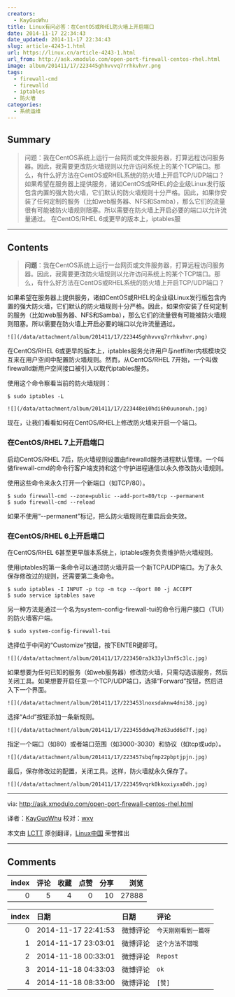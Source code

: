 ```yaml
---
creators:
  - KayGuoWhu
title: Linux有问必答：在CentOS或RHEL防火墙上开启端口
date: 2014-11-17 22:34:43
date_updated: 2014-11-17 22:34:43
slug: article-4243-1.html
url: https://linux.cn/article-4243-1.html
url_from: http://ask.xmodulo.com/open-port-firewall-centos-rhel.html
image: album/201411/17/223445ghhvvvq7rrhkvhvr.png
tags:
  - firewall-cmd
  - firewalld
  - iptables
  - 防火墙
categories:
  - 系统运维
---
```


## Summary

> 问题：我在CentOS系统上运行一台网页或文件服务器，打算远程访问服务器。因此，我需要更改防火墙规则以允许访问系统上的某个TCP端口。那么，有什么好方法在CentOS或RHEL系统的防火墙上开启TCP/UDP端口？  如果希望在服务器上提供服务，诸如CentOS或RHEL的企业级Linux发行版包含内置的强大防火墙，它们默认的防火墙规则十分严格。因此，如果你安装了任何定制的服务（比如web服务器、NFS和Samba），那么它们的流量很有可能被防火墙规则阻塞。所以需要在防火墙上开启必要的端口以允许流量通过。  在CentOS/RHEL 6或更早的版本上，iptables服

***

<!-- more -->

## Contents

> 
> **问题**：我在CentOS系统上运行一台网页或文件服务器，打算远程访问服务器。因此，我需要更改防火墙规则以允许访问系统上的某个TCP端口。那么，有什么好方法在CentOS或RHEL系统的防火墙上开启TCP/UDP端口？
> 
> 
> 

如果希望在服务器上提供服务，诸如CentOS或RHEL的企业级Linux发行版包含内置的强大防火墙，它们默认的防火墙规则十分严格。因此，如果你安装了任何定制的服务（比如web服务器、NFS和Samba），那么它们的流量很有可能被防火墙规则阻塞。所以需要在防火墙上开启必要的端口以允许流量通过。

`![](/data/attachment/album/201411/17/223445ghhvvvq7rrhkvhvr.png)`

在CentOS/RHEL 6或更早的版本上，iptables服务允许用户与netfilter内核模块交互来在用户空间中配置防火墙规则。然而，从CentOS/RHEL 7开始，一个叫做firewalld新用户空间接口被引入以取代iptables服务。

使用这个命令察看当前的防火墙规则：

```shell
$ sudo iptables -L 
```

`![](/data/attachment/album/201411/17/223448ei0hdi6h0uunonuh.jpg)`

现在，让我们看看如何在CentOS/RHEL上修改防火墙来开启一个端口。

### 在CentOS/RHEL 7上开启端口

启动CentOS/RHEL 7后，防火墙规则设置由firewalld服务进程默认管理。一个叫做firewall-cmd的命令行客户端支持和这个守护进程通信以永久修改防火墙规则。

使用这些命令来永久打开一个新端口（如TCP/80）。

```shell
$ sudo firewall-cmd --zone=public --add-port=80/tcp --permanent
$ sudo firewall-cmd --reload 
```

如果不使用“--permanent”标记，把么防火墙规则在重启后会失效。

### 在CentOS/RHEL 6上开启端口

在CentOS/RHEL 6甚至更早版本系统上，iptables服务负责维护防火墙规则。

使用iptables的第一条命令可以通过防火墙开启一个新TCP/UDP端口。为了永久保存修改过的规则，还需要第二条命令。

```shell
$ sudo iptables -I INPUT -p tcp -m tcp --dport 80 -j ACCEPT
$ sudo service iptables save 
```

另一种方法是通过一个名为system-config-firewall-tui的命令行用户接口（TUI）的防火墙客户端。

```shell
$ sudo system-config-firewall-tui
```

选择位于中间的“Customize”按钮，按下ENTER键即可。

`![](/data/attachment/album/201411/17/223450ra3k33yl3nf5c3lc.jpg)`

如果想要为任何已知的服务（如web服务器）修改防火墙，只需勾选该服务，然后关闭工具。如果想要开启任意一个TCP/UDP端口，选择“Forward”按钮，然后进入下一个界面。

`![](/data/attachment/album/201411/17/223453lnoxsdaknw4dni38.jpg)`

选择“Add”按钮添加一条新规则。

`![](/data/attachment/album/201411/17/223455ddwq7hz63udd6d7f.jpg)`

指定一个端口（如80）或者端口范围（如3000-3030）和协议（如tcp或udp）。

`![](/data/attachment/album/201411/17/223457sbqfmp22pbptjpjn.jpg)`

最后，保存修改过的配置，关闭工具。这样，防火墙就永久保存了。

`![](/data/attachment/album/201411/17/223459vqrk0kkoxiyxa0dh.jpg)`

---

via: <http://ask.xmodulo.com/open-port-firewall-centos-rhel.html>

译者：[KayGuoWhu](https://github.com/KayGuoWhu) 校对：[wxy](https://github.com/wxy)

本文由 [LCTT](https://github.com/LCTT/TranslateProject) 原创翻译，[Linux中国](https://linux.cn/) 荣誉推出

***

## Comments


|   index |   评论 |   收藏 |   点赞 |   分享 |   浏览 |
|--------:|-------:|-------:|-------:|-------:|-------:|
|       0 |      5 |      4 |      0 |     10 |  27888 |

|   index | 日期                | 日期     | 评论                 |
|--------:|:--------------------|:---------|:---------------------|
|       0 | 2014-11-17 22:41:53 | 微博评论 | `今天刚刚看到一篇呀` |
|       1 | 2014-11-17 23:03:01 | 微博评论 | `这个方法不错哦`     |
|       2 | 2014-11-18 00:33:01 | 微博评论 | `Repost`             |
|       3 | 2014-11-18 04:33:03 | 微博评论 | `ok`                 |
|       4 | 2014-11-18 08:33:00 | 微博评论 | `[赞]`               |

